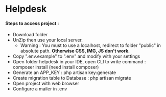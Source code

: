 # Helpdesk
#### Steps to access project :
- Download folder  
- UnZip then use your local server.  
  * Warning : You must to use a localhost, redirect to folder "public" in absolute path. **Otherwise CSS, IMG, JS don't work.**   
- Copy ".env.example" to ".env" and modify with your settings  
- Open folder helpdesk in your IDE, open CLI to write command : composer install (need install composer)
- Generate an APP_KEY : php artisan key:generate
- Create migration table to Database : php artisan migrate
- Open project with web browser
- Configure a mailer in .env
